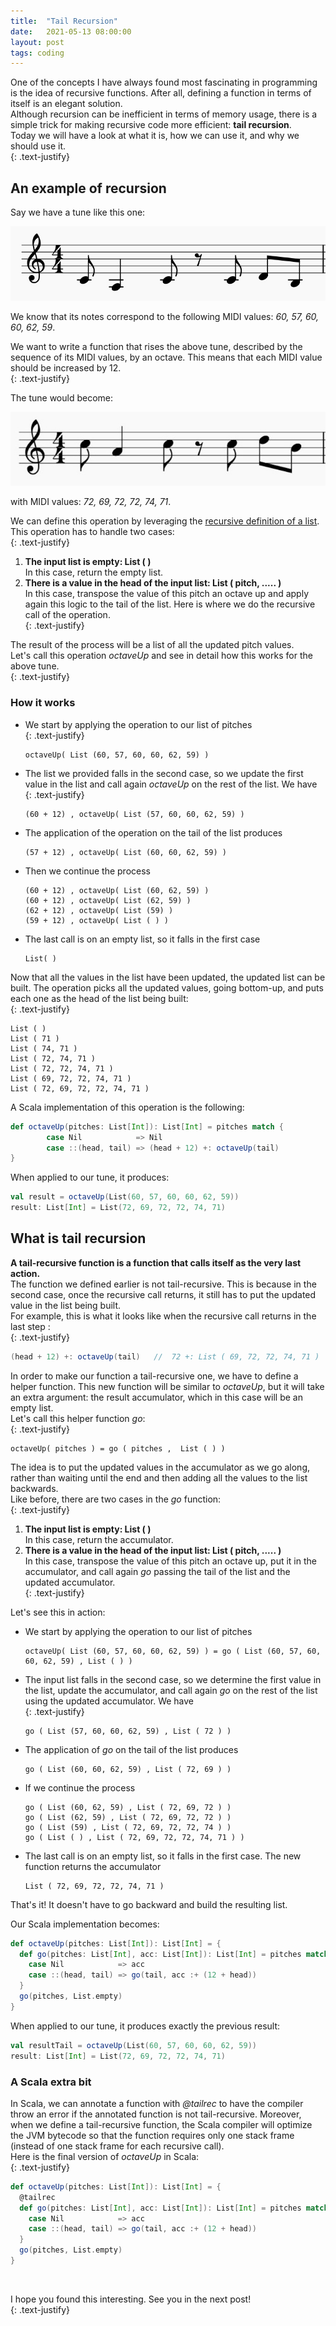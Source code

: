 ```yaml
---
title:  "Tail Recursion"
date:   2021-05-13 08:00:00
layout: post
tags: coding
---
```

One of the concepts I have always found most fascinating in programming is the idea of recursive functions.  After all, defining a function in terms of itself is an elegant solution.  
Although recursion can be inefficient in terms of memory usage, there is a simple trick for making recursive code more efficient: **tail recursion**.  
Today we will have a look at what it is, how we can use it, and why we should use it.  
{: .text-justify}

## An example of recursion

Say we have a tune like this one: 

![Motif1](/assets/motif1.jpg)

We know that its notes correspond to the following MIDI values: *60, 57, 60, 60, 62, 59*.  

We want to write a function that rises the above tune, described by the sequence of its MIDI values, by an octave. This means that each MIDI value should be increased by 12.  
{: .text-justify}

The tune would become:

![Motif1](/assets/motif2.jpg)

with MIDI values: *72, 69, 72, 72, 74, 71*.  

We can define this operation by leveraging the [recursive definition of a list][recursive datatype on wikipedia]. This operation has to handle two cases:  
{: .text-justify}

1. **The input list is empty: List ( )**  
    In this case, return the empty list.
2. **There is a value in the head of the input list: List ( pitch, ..... )**  
    In this case, transpose the value of this pitch an octave up and apply again this logic to the tail of the list. Here is where we do the recursive call of the operation.  
    {: .text-justify}

The result of the process will be a list of all the updated pitch values.  
Let's call this operation *octaveUp* and see in detail how this works for the above tune.  
{: .text-justify}

### How it works

- We start by applying the operation to our list of pitches  
  {: .text-justify}
  
  ```pseudocode
  octaveUp( List (60, 57, 60, 60, 62, 59) )
  ```
  
- The list we provided falls in the second case, so we update the first value in the list and call again *octaveUp* on the rest of the list. We have  
  {: .text-justify}
  
  ```pseudocode
  (60 + 12) , octaveUp( List (57, 60, 60, 62, 59) )
  ```
  
- The application of the operation on the tail of the list produces  
   
   ```pseudocode
   (57 + 12) , octaveUp( List (60, 60, 62, 59) )
   ```
   
- Then we continue the process  
  
  ```pseudocode
  (60 + 12) , octaveUp( List (60, 62, 59) )
  (60 + 12) , octaveUp( List (62, 59) )
  (62 + 12) , octaveUp( List (59) )
  (59 + 12) , octaveUp( List ( ) )
  ```
  
- The last call is on an empty list, so it falls in the first case  
  
  ```pseudocode
  List( )
  ```

Now that all the values in the list have been updated, the updated list can be built. The operation picks all the updated values, going bottom-up, and puts each one as the head of the list being built:  
{: .text-justify}

```pseudocode
List ( )
List ( 71 )
List ( 74, 71 )
List ( 72, 74, 71 )
List ( 72, 72, 74, 71 )
List ( 69, 72, 72, 74, 71 )
List ( 72, 69, 72, 72, 74, 71 )
```


A Scala implementation of this operation is the following:

``` scala
def octaveUp(pitches: List[Int]): List[Int] = pitches match {
        case Nil            => Nil
        case ::(head, tail) => (head + 12) +: octaveUp(tail)
}
```

When applied to our tune, it produces:

``` scala
val result = octaveUp(List(60, 57, 60, 60, 62, 59))
result: List[Int] = List(72, 69, 72, 72, 74, 71)
```



## What is tail recursion

**A tail-recursive function is a function that calls itself as the very last action.**  
The function we defined earlier is not tail-recursive. This is because in the second case, once the recursive call returns, it still has to put the updated value in the list being built.  
For example, this is what it looks like when the recursive call returns in the last step :  
{: .text-justify}

```scala
(head + 12) +: octaveUp(tail)	//  72 +: List ( 69, 72, 72, 74, 71 )
```

In order to make our function a tail-recursive one, we have to define a helper function. This new function will be similar to *octaveUp*, but it will take an extra argument: the result accumulator, which in this case will be an empty list.  
Let's call this helper function *go*:  
{: .text-justify}	

```pseudocode
octaveUp( pitches ) = go ( pitches ,  List ( ) ) 
```

The idea is to put the updated values in the accumulator as we go along, rather than waiting until the end and then adding all the values to the list backwards.  
Like before, there are two cases in the *go* function:  
{: .text-justify}	

1. **The input list is empty: List ( )**  
   In this case, return the accumulator.
2. **There is a value in the head of the input list: List ( pitch, ..... )**  
   In this case, transpose the value of this pitch an octave up, put it in the accumulator, and call again *go* passing the tail of the list and the updated accumulator.  
   {: .text-justify}	

Let's see this in action:

- We start by applying the operation to our list of pitches  
  
  ```pseudocode
  octaveUp( List (60, 57, 60, 60, 62, 59) ) = go ( List (60, 57, 60, 60, 62, 59) , List ( ) )
  ```
  
- The input list falls in the second case, so we determine the first value in the list, update the accumulator, and call again *go* on the rest of the list using the updated accumulator. We have  
  {: .text-justify}	
  
  ```pseudocode
  go ( List (57, 60, 60, 62, 59) , List ( 72 ) )
  ```
  
- The application of *go* on the tail of the list produces  
  
  ```pseudocode
  go ( List (60, 60, 62, 59) , List ( 72, 69 ) )
  ```
  
- If we continue the process  
  
  ```pseudocode
  go ( List (60, 62, 59) , List ( 72, 69, 72 ) )  
  go ( List (62, 59) , List ( 72, 69, 72, 72 ) )  
  go ( List (59) , List ( 72, 69, 72, 72, 74 ) )  
  go ( List ( ) , List ( 72, 69, 72, 72, 74, 71 ) )  
  ```
  
- The last call is on an empty list, so it falls in the first case. The new function returns the accumulator  
  
  ```pseudocode
  List ( 72, 69, 72, 72, 74, 71 )
  ```

That's it! It doesn't have to go backward and build the resulting list.

Our Scala implementation becomes:


``` scala
def octaveUp(pitches: List[Int]): List[Int] = {
  def go(pitches: List[Int], acc: List[Int]): List[Int] = pitches match {
    case Nil            => acc
    case ::(head, tail) => go(tail, acc :+ (12 + head))
  }
  go(pitches, List.empty)
}
```

When applied to our tune, it produces exactly the previous result:

``` scala
val resultTail = octaveUp(List(60, 57, 60, 60, 62, 59))
result: List[Int] = List(72, 69, 72, 72, 74, 71)
```

### A Scala extra bit

In Scala, we can annotate a function with *@tailrec* to have the compiler throw an error if the annotated function is not tail-recursive. Moreover, when we define a tail-recursive function, the Scala compiler will optimize the JVM bytecode so that the function requires only one stack frame (instead of one stack frame for each recursive call).  
Here is the final version of *octaveUp* in Scala:  
{: .text-justify}	

```scala
def octaveUp(pitches: List[Int]): List[Int] = {
  @tailrec
  def go(pitches: List[Int], acc: List[Int]): List[Int] = pitches match {
    case Nil            => acc
    case ::(head, tail) => go(tail, acc :+ (12 + head))
  }
  go(pitches, List.empty)
}
```
<br/>

I hope you found this interesting. See you in the next post!  
{: .text-justify}





[recursive datatype on wikipedia]: https://en.wikipedia.org/wiki/Recursive_data_type